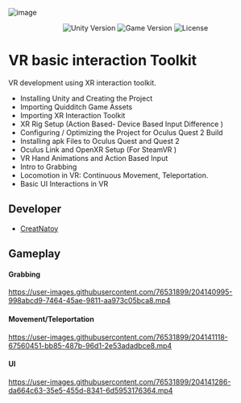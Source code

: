 ![image](https://user-images.githubusercontent.com/76531899/204140025-36826c9a-9675-4a79-9954-a78df5d9997d.png)

<p align="center">
    <img src="https://img.shields.io/badge/Engine-2021.3.1f1-blueviolet" alt="Unity Version">
    <img src="https://img.shields.io/badge/Version-0.1-blue" alt="Game Version">
    <img src="https://img.shields.io/badge/License-None-success" alt="License">
</p>

# VR basic interaction Toolkit
VR development using XR interaction toolkit.
*  Installing Unity and Creating the Project
*  Importing Quidditch Game Assets
*  Importing XR Interaction Toolkit
*  XR Rig Setup (Action Based- Device Based Input Difference )
*  Configuring / Optimizing the Project for Oculus Quest 2 Build
*  Installing apk Files to Oculus Quest and Quest 2
*  Oculus Link and OpenXR Setup (For SteamVR )
*  VR Hand Animations and Action Based Input
*  Intro to Grabbing
*  Locomotion in VR: Continuous Movement, Teleportation.
*  Basic UI Interactions in VR

## Developer

- [CreatNatoy](https://github.com/CreatNatoy)

## Gameplay
#### Grabbing 
https://user-images.githubusercontent.com/76531899/204140995-998abcd9-7464-45ae-9811-aa973c05bca8.mp4
#### Movement/Teleportation
https://user-images.githubusercontent.com/76531899/204141118-67560451-bb85-487b-96d1-2e53adadbce8.mp4
#### UI
https://user-images.githubusercontent.com/76531899/204141286-da664c63-35e5-455d-8341-6d5953176364.mp4



